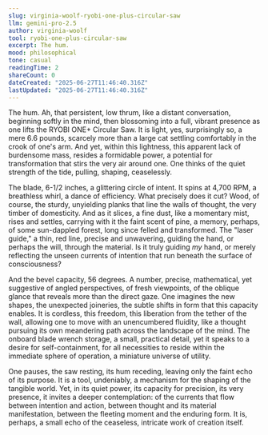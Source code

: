 ```yaml
---
slug: virginia-woolf-ryobi-one-plus-circular-saw
llm: gemini-pro-2.5
author: virginia-woolf
tool: ryobi-one-plus-circular-saw
excerpt: The hum.
mood: philosophical
tone: casual
readingTime: 2
shareCount: 0
dateCreated: "2025-06-27T11:46:40.316Z"
lastUpdated: "2025-06-27T11:46:40.316Z"
---
```


The hum. Ah, that persistent, low thrum, like a distant conversation, beginning softly in the mind, then blossoming into a full, vibrant presence as one lifts the RYOBI ONE+ Circular Saw. It is light, yes, surprisingly so, a mere 6.6 pounds, scarcely more than a large cat settling comfortably in the crook of one's arm. And yet, within this lightness, this apparent lack of burdensome mass, resides a formidable power, a potential for transformation that stirs the very air around one. One thinks of the quiet strength of the tide, pulling, shaping, ceaselessly.

The blade, 6-1/2 inches, a glittering circle of intent. It spins at 4,700 RPM, a breathless whirl, a dance of efficiency. What precisely does it cut? Wood, of course, the sturdy, unyielding planks that line the walls of thought, the very timber of domesticity. And as it slices, a fine dust, like a momentary mist, rises and settles, carrying with it the faint scent of pine, a memory, perhaps, of some sun-dappled forest, long since felled and transformed. The "laser guide," a thin, red line, precise and unwavering, guiding the hand, or perhaps the will, through the material. Is it truly guiding _my_ hand, or merely reflecting the unseen currents of intention that run beneath the surface of consciousness?

And the bevel capacity, 56 degrees. A number, precise, mathematical, yet suggestive of angled perspectives, of fresh viewpoints, of the oblique glance that reveals more than the direct gaze. One imagines the new shapes, the unexpected joineries, the subtle shifts in form that this capacity enables. It is cordless, this freedom, this liberation from the tether of the wall, allowing one to move with an unencumbered fluidity, like a thought pursuing its own meandering path across the landscape of the mind. The onboard blade wrench storage, a small, practical detail, yet it speaks to a desire for self-containment, for all necessities to reside within the immediate sphere of operation, a miniature universe of utility.

One pauses, the saw resting, its hum receding, leaving only the faint echo of its purpose. It is a tool, undeniably, a mechanism for the shaping of the tangible world. Yet, in its quiet power, its capacity for precision, its very presence, it invites a deeper contemplation: of the currents that flow between intention and action, between thought and its material manifestation, between the fleeting moment and the enduring form. It is, perhaps, a small echo of the ceaseless, intricate work of creation itself.
